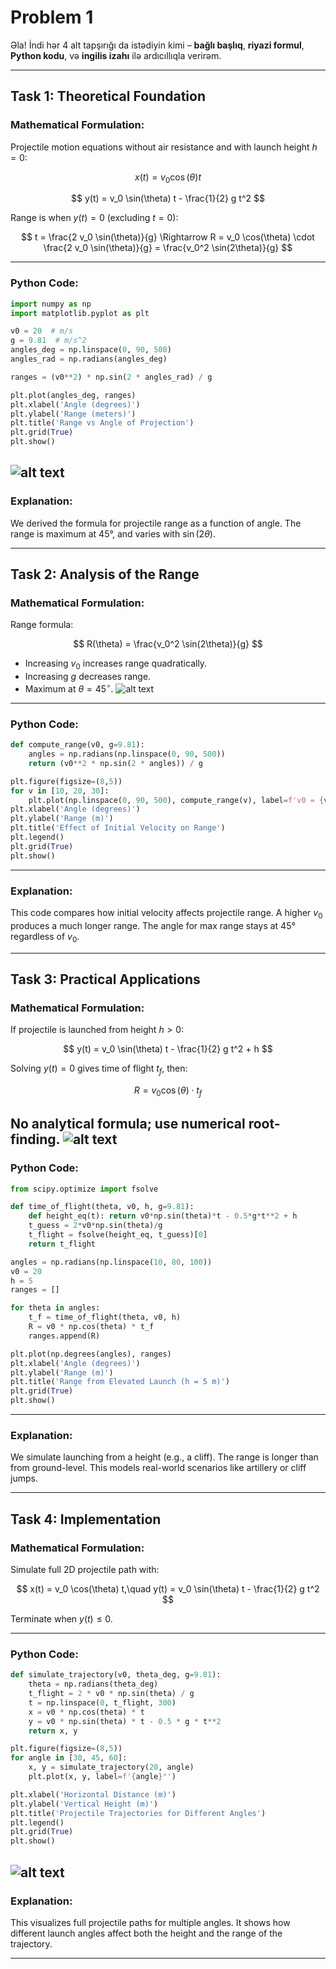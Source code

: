# Problem 1
Əla! İndi hər 4 alt tapşırığı da istədiyin kimi – **bağlı başlıq**, **riyazi formul**, **Python kodu**, və **ingilis izahı** ilə ardıcıllıqla verirəm.

---

## Task 1: Theoretical Foundation

### Mathematical Formulation:

Projectile motion equations without air resistance and with launch height $h = 0$:

$$
x(t) = v_0 \cos(\theta) t
$$

$$
y(t) = v_0 \sin(\theta) t - \frac{1}{2} g t^2
$$

Range is when $y(t) = 0$ (excluding $t = 0$):

$$
t = \frac{2 v_0 \sin(\theta)}{g} \Rightarrow R = v_0 \cos(\theta) \cdot \frac{2 v_0 \sin(\theta)}{g} = \frac{v_0^2 \sin(2\theta)}{g}
$$

---

### Python Code:

```python
import numpy as np
import matplotlib.pyplot as plt

v0 = 20  # m/s
g = 9.81  # m/s^2
angles_deg = np.linspace(0, 90, 500)
angles_rad = np.radians(angles_deg)

ranges = (v0**2) * np.sin(2 * angles_rad) / g

plt.plot(angles_deg, ranges)
plt.xlabel('Angle (degrees)')
plt.ylabel('Range (meters)')
plt.title('Range vs Angle of Projection')
plt.grid(True)
plt.show()
```
![alt text](image-3.png)
---

### Explanation:

We derived the formula for projectile range as a function of angle. The range is maximum at 45°, and varies with $\sin(2\theta)$.

---

## Task 2: Analysis of the Range

### Mathematical Formulation:

Range formula:

$$
R(\theta) = \frac{v_0^2 \sin(2\theta)}{g}
$$

* Increasing $v_0$ increases range quadratically.
* Increasing $g$ decreases range.
* Maximum at $\theta = 45^\circ$.
![alt text](image-4.png)
---

### Python Code:

```python
def compute_range(v0, g=9.81):
    angles = np.radians(np.linspace(0, 90, 500))
    return (v0**2 * np.sin(2 * angles)) / g

plt.figure(figsize=(8,5))
for v in [10, 20, 30]:
    plt.plot(np.linspace(0, 90, 500), compute_range(v), label=f'v0 = {v} m/s')
plt.xlabel('Angle (degrees)')
plt.ylabel('Range (m)')
plt.title('Effect of Initial Velocity on Range')
plt.legend()
plt.grid(True)
plt.show()
```

---

### Explanation:

This code compares how initial velocity affects projectile range. A higher $v_0$ produces a much longer range. The angle for max range stays at 45° regardless of $v_0$.

---

## Task 3: Practical Applications

### Mathematical Formulation:

If projectile is launched from height $h > 0$:

$$
y(t) = v_0 \sin(\theta) t - \frac{1}{2} g t^2 + h
$$

Solving $y(t) = 0$ gives time of flight $t_f$, then:

$$
R = v_0 \cos(\theta) \cdot t_f
$$

No analytical formula; use numerical root-finding.
![alt text](image-5.png)
---

### Python Code:

```python
from scipy.optimize import fsolve

def time_of_flight(theta, v0, h, g=9.81):
    def height_eq(t): return v0*np.sin(theta)*t - 0.5*g*t**2 + h
    t_guess = 2*v0*np.sin(theta)/g
    t_flight = fsolve(height_eq, t_guess)[0]
    return t_flight

angles = np.radians(np.linspace(10, 80, 100))
v0 = 20
h = 5
ranges = []

for theta in angles:
    t_f = time_of_flight(theta, v0, h)
    R = v0 * np.cos(theta) * t_f
    ranges.append(R)

plt.plot(np.degrees(angles), ranges)
plt.xlabel('Angle (degrees)')
plt.ylabel('Range (m)')
plt.title('Range from Elevated Launch (h = 5 m)')
plt.grid(True)
plt.show()
```

---

### Explanation:

We simulate launching from a height (e.g., a cliff). The range is longer than from ground-level. This models real-world scenarios like artillery or cliff jumps.

---

## Task 4: Implementation

### Mathematical Formulation:

Simulate full 2D projectile path with:

$$
x(t) = v_0 \cos(\theta) t,\quad y(t) = v_0 \sin(\theta) t - \frac{1}{2} g t^2
$$

Terminate when $y(t) \leq 0$.

---

### Python Code:

```python
def simulate_trajectory(v0, theta_deg, g=9.81):
    theta = np.radians(theta_deg)
    t_flight = 2 * v0 * np.sin(theta) / g
    t = np.linspace(0, t_flight, 300)
    x = v0 * np.cos(theta) * t
    y = v0 * np.sin(theta) * t - 0.5 * g * t**2
    return x, y

plt.figure(figsize=(8,5))
for angle in [30, 45, 60]:
    x, y = simulate_trajectory(20, angle)
    plt.plot(x, y, label=f'{angle}°')

plt.xlabel('Horizontal Distance (m)')
plt.ylabel('Vertical Height (m)')
plt.title('Projectile Trajectories for Different Angles')
plt.legend()
plt.grid(True)
plt.show()
```
![alt text](image-6.png)
---

### Explanation:

This visualizes full projectile paths for multiple angles. It shows how different launch angles affect both the height and the range of the trajectory.

---